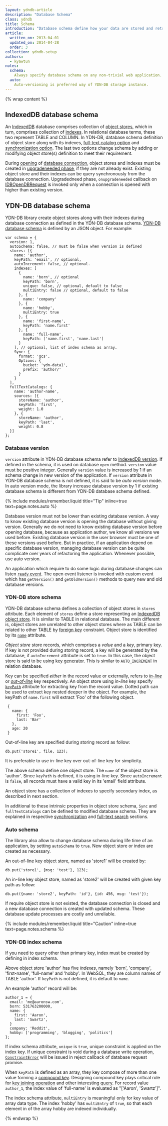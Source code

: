 ```yaml
---
layout: ydndb-article
description: "Database Schema"
class: ydndb
title: Schema
introduction: "Database schema define how your data are stored and retrieved."
article:
  written_on: 2013-04-01
  updated_on: 2014-04-28
  order: 3
collection: ydndb-setup
authors:
  - kyawtun
notes:
  schema:
    Always specify database schema on any non-trivial web application. Database schema should not be changed during a life time of an running application. 
  auto:
    Auto-versioning is preferred way of YDN-DB storage instance.  
---
```


{% wrap content %}

## IndexedDB database schema

An [IndexedDB](http://www.w3.org/TR/IndexedDB/) database comprises collection of [object stores](http://www.w3.org/TR/IndexedDB/#object-store-concept), which in turn, comprises collection of [indexes](http://www.w3.org/TR/IndexedDB/#object-store-concept). In relational database terms, these two represent TABLE and COLUMN. In YDN-DB, database schema definition of object store along with its indexes, [full-text catalog option](../full-text/index.html) and [synchronization option](../sync/index.html). The last two options change schema by adding or modifying object store(s) definition to meet their requirement.
     
During [opening](http://www.w3.org/TR/IndexedDB/#widl-IDBFactory-open-IDBOpenDBRequest-DOMString-name-unsigned-long-long-version) of [database connection](http://www.w3.org/TR/IndexedDB/#dfn-connection), object stores and indexes must be created in [upgradeneeded phase](http://www.w3.org/TR/IndexedDB/#dfn-steps-for-running-a-versionchange-transaction), if they are not already exist. Existing object store and their indexes can be query synchronously from the database connection. Upgradedneed phase, `onupgradeneeded` callback on [IDBOpenDBRequest](http://www.w3.org/TR/IndexedDB/#idl-def-IDBOpenDBRequest) is invoked only when a connection is opened with higher than existing version.

## YDN-DB database schema

YDN-DB library create object stores along with their indexes during database connection as defined in the YDN-DB database schema. [YDN-DB database schema](/api/ydn/db/schema.html#database) is defined by an JSON object. For example:

    var schema = {
      version: 1,
      autoSchema: false, // must be false when version is defined
      stores: [{
        name: 'author',
        keyPath: 'email', // optional,
        autoIncrement: false, // optional.
        indexes: [
          {
            name: 'born', // optional
            keyPath: 'born',
            unique: false, // optional, default to false
            multiEntry: false // optional, default to false
          }, {
            name: 'company'
          }, {
            name: 'hobby',
            multiEntry: true
          }, {
            name: 'first-name',
            keyPath: 'name.first'
          }, {
            name: 'full-name',
            keyPath: ['name.first', 'name.last']
          }
        ], // optional, list of index schema as array.
        Sync: {
          format: 'gcs',
          Options: {
            bucket: 'ydn-data1',
            prefix: 'author/'
          }
        }
      ],
      fullTextCatalogs: {
        name: 'author-name',
        sources: [{
          storeName: 'author',
          keyPath: 'first',
          weight: 1.0
        }, {
          storeName: 'author',
          keyPath: 'last',
          weight: 0.8
      }]
    };
    
### Database version   
    
`version` attribute in YDN-DB database schema refer to [IndexedDB version](http://www.w3.org/TR/IndexedDB/#dfn-version). If defined in the schema, it is used on database `open` method. `version` value must be positive integer. Generally `version` value is increased by 1 if an schema change in new version of the application. If `version` attribute in YDN-DB database schema is not defined, it is said to be *auto version* mode. In auto version mode, the library increase database version by 1 if existing database schema is different from YDN-DB database schema defined.   
   
{% include modules/remember.liquid title="Tip" inline=true text=page.notes.auto %}
   
Database version must not be lower than existing database version. A way to know existing database version is opening the database without giving version. Generally we do not need to know existing database version before opening database, because as application author, we know all versions we used before. Existing database version in the user browser must be one of these versions used before. But in practice, if an application depend on specific database version, managing database version can be quite complicate over years of refactoring the application. Whenever possible, use auto version.
    
An application which require to do some logic during database changes can listen [`ready` event](/api/ydn/db/events.html#ready). The open event listener is invoked with custom event which has `getVersion()` and `getOldVersion()` methods to query new and old database versions.    

### YDN-DB store schema

YDN-DB database schema defines a collection of object stores in `stores` attribute. Each element of `stores` define a store representing an [IndexedDB object store](http://www.w3.org/TR/IndexedDB/#object-store). It is similar to TABLE in relational database. The main different is, object stores are unrelated to other object stores where as TABLE can be related to other TABLE by [foreign key](http://en.wikipedia.org/wiki/Foreign_key) constraint. Object store is identified by its [`name`](http://www.w3.org/TR/IndexedDB/#dfn-object-store-name) attribute.

*Object store* store records, which comprises a _value_ and a _key_, primary key. If key is not provided during storing record, a key will be generated by the database, if `autoIncrement` attribute is set to `true`. In this case, the object store is said to be using [key generator](http://www.w3.org/TR/IndexedDB/#dfn-key-generator). This is similar to [`AUTO_INCREMENT`](http://dev.mysql.com/doc/refman/5.0/en/example-auto-increment.html) in relation database. 
    
Key can be specified _either_ in the record value or externally, refers to [*in-line*](http://www.w3.org/TR/IndexedDB/#dfn-in-line-keys)  or [*out-of-line*](http://www.w3.org/TR/IndexedDB/#dfn-out-of-line-keys) key respectively. An object store using *in-line* key specify [`keyPath`](http://www.w3.org/TR/IndexedDB/#dfn-key-path) attribute for extracting key from the record value. Dotted path can be used to extract key nested deeper in the object. For example, the keyPath of `name.first` will extract 'Foo' of the following object.
     
     {
       name: {
         first: 'Foo',
         last: 'Bar'
       },
       age: 20
     }

Out-of-line key are specified during storing record as follow:

    db.put('store1', file, 123);
    
It is preferable to use in-line key over out-of-line key for simplicity.

The above schema define one object store. The `name` of the object store is 'author'. Since `keyPath` is defined, it is using in-line key. Since `autoIncrement` is `false`, all records must have a valid key in its 'email' field attribute. 

An object store has a collection of indexes to specify secondary index, as described in next section.

In additional to these intrinsic properties in object store schema, `Sync` and `fullTextCatalogs` can be defined to modified database schema. They are explained in respective [synchronization](../sync/) and [full-text search](../full-text) sections.

### Auto schema

The library also allow to change database schema during life time of an application, by setting `autoSchema` to `true`. New object store or index are created as necessary. 

An out-of-line key object store, named as 'store1' will be created by:

    db.put('store1', {msg: 'test'}, 123);
    
An in-line key object store, named as 'store2' will be created with given key path as follow:
    
    db.put({name: 'store2', keyPath: 'id'}, {id: 456, msg: 'test'});
    
If require object store is not existed, the database connection is closed and a new database connection is created with updated schema. These database update processes are costly and unreliable.    

{% include modules/remember.liquid title="Caution" inline=true text=page.notes.schema %}

### YDN-DB index schema

If you need to query other than primary key, index must be created by defining in index schema.
    
Above object store 'author' has five *indexes*, namely 'born', 'company', 'first-name', 'full-name' and 'hobby'. In WebSQL, they are column names of TABLE 'author'. If `keyPath` is not defined, it is default to `name`.
  
An example 'author' record will be: 
  
    author_1 = {
      email: 'me@aaronsw.com',
      born: 531763200000,
      name: {
        first: 'Aaron',
        last: 'Swartz',
      }
      company: 'Reddit',
      hobby: ['programming', 'blogging', 'politics']
    };
    
If index schema attribute, `unique` is `true`, unique constraint is applied on the index key. If unique constraint is void during a database write operation, [`ConstraintError`](http://www.w3.org/TR/IndexedDB/#dfn-constrainterror)
  will be issued in reject callback of database request promise.
   
When `keyPath` is defined as an array, they key compose of more than one value forming a [compound key](http://en.wikipedia.org/wiki/Compound_key). Designing compound key plays critical role for [key joining operation](../query/key-join.html) and other interesting [query](../query/compound-key.html). For record value `author_1`, the index value of 'full-name' is evaluated as "['Aaron', 'Swartz']".    
  
The index schema attribute, `multiEntry` is meaningful only for key value of array data type. The index 'hobby' has `multiEntry` of `true`, so that each element in of the array hobby are indexed individually.


{% endwrap %} 
